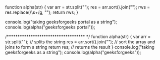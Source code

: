 function alpha(str) {
  var arr = str.split("");
  res = arr.sort().join("");
  rws = res.replace(/\s+/g, "");
  return rws;
}

console.log("taking geeksforgeeks portal as a string");
console.log(alpha("geeksforgeeks portal"));

/************************************ */
function alpha(str) {
  var arr = str.split(""); // splits the string
  res = arr.sort().join(""); // sort the array and joins to form a string
  return res; // returns the result
}
console.log("taking geeksforgeeks as a string");
console.log(alpha("geeksforgeeks"));
